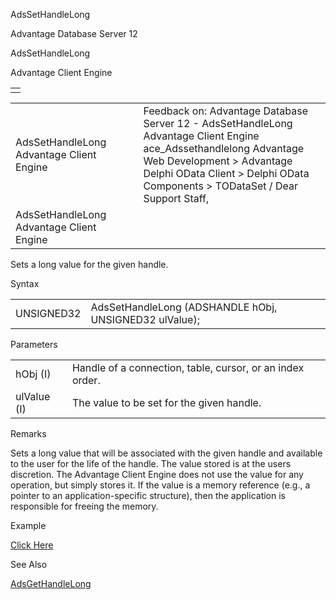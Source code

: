 AdsSetHandleLong




Advantage Database Server 12  

AdsSetHandleLong

Advantage Client Engine

|  |
| --- |
|  |

|  |  |  |  |  |
| --- | --- | --- | --- | --- |
| AdsSetHandleLong  Advantage Client Engine |  |  | Feedback on: Advantage Database Server 12 - AdsSetHandleLong Advantage Client Engine ace\_Adssethandlelong Advantage Web Development > Advantage Delphi OData Client > Delphi OData Components > TODataSet / Dear Support Staff, |  |
| AdsSetHandleLong  Advantage Client Engine |  |  |  |  |

Sets a long value for the given handle.

Syntax

|  |  |
| --- | --- |
| UNSIGNED32 | AdsSetHandleLong (ADSHANDLE hObj,  UNSIGNED32 ulValue); |

Parameters

|  |  |
| --- | --- |
| hObj (I) | Handle of a connection, table, cursor, or an index order. |
| ulValue (I) | The value to be set for the given handle. |

Remarks

Sets a long value that will be associated with the given handle and available to the user for the life of the handle. The value stored is at the users discretion. The Advantage Client Engine does not use the value for any operation, but simply stores it. If the value is a memory reference (e.g., a pointer to an application-specific structure), then the application is responsible for freeing the memory.

Example

[Click Here](ace_examples.htm#adssethandlelongexample)

See Also

[AdsGetHandleLong](ace_adsgethandlelong.htm)